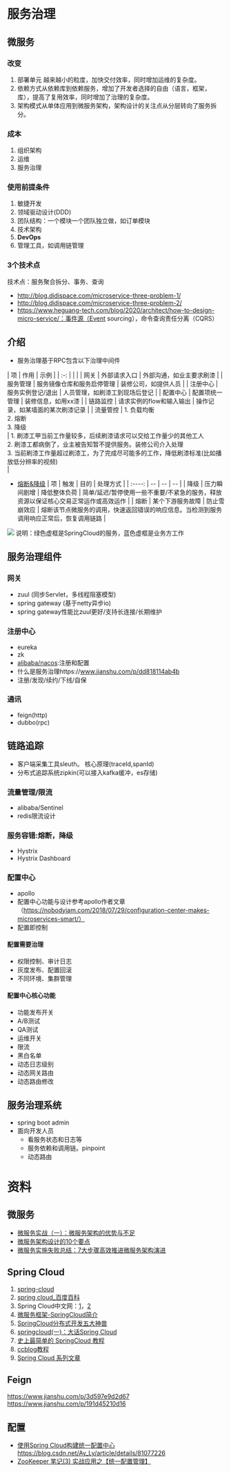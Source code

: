 # 服务治理

## 微服务
### 改变
1. 部署单元 越来越小的粒度，加快交付效率，同时增加运维的复杂度。
1. 依赖方式从依赖库到依赖服务，增加了开发者选择的自由（语言，框架，库），提高了复用效率，同时增加了治理的复杂度。
1. 架构模式从单体应用到微服务架构，架构设计的关注点从分层转向了服务拆分。

### 成本
1. 组织架构
1. 运维
1. 服务治理

### 使用前提条件
1. 敏捷开发
1. 领域驱动设计(DDD)
1. 团队结构：一个模块一个团队独立做，如订单模块
1. 技术架构
1. **DevOps**
1. 管理工具，如调用链管理

### 3个技术点
技术点：服务聚合拆分、事务、查询
* http://blog.didispace.com/microservice-three-problem-1/
* http://blog.didispace.com/microservice-three-problem-2/
* https://www.heguang-tech.com/blog/2020/architect/how-to-design-micro-service/：事件源（Event sourcing），命令查询责任分离（CQRS）

## 介绍
* 服务治理基于RPC包含以下治理中间件

| 项 | 作用 | 示例 |
| :-: |  |  |
| 网关 | 外部请求入口 | 外部沟通，如业主要求刷漆 |
| 服务管理 | 服务镜像仓库和服务启停管理 | 装修公司，如提供人员 |
| 注册中心 | 服务实例登记/退出 | 人员管理，如刷漆工到现场后登记 |
| 配置中心 | 配置项统一管理 | 装修信息，如用xx漆 |
| 链路监控 | 请求实例的flow和输入输出 | 操作记录，如某墙面的某次刷漆记录 |
| 流量管控 | 1. 负载均衡<br> 2. 熔断<br> 3. 降级<br> | 1. 刷漆工甲当前工作量较多，后续刷漆请求可以交给工作量少的其他工人<br> 2. 刷漆工都病倒了，业主被告知暂不提供服务。装修公司介入处理<br> 3. 当前刷漆工作量超过刷漆工，为了完成尽可能多的工作，降低刷漆标准(比如播放低分辨率的视频)<br> |

* [熔断&降级](https://blog.csdn.net/guwei9111986/article/details/51649240)
| 项 | 触发 | 目的 | 处理方式 |
| :----: | -- | -- | -- |
| 降级 | 压力瞬间剧增 | 降低整体负荷 | 简单/延迟/暂停使用一些不重要/不紧急的服务，释放资源以保证核心交易正常运作或高效运作 |
| 熔断 | 某个下游服务故障 | 防止雪崩效应 | 熔断该节点微服务的调用，快速返回错误的响应信息。当检测到服务调用响应正常后，恢复调用链路 |

![](/s/microservice.png)
说明：绿色虚框是SpringCloud的服务，蓝色虚框是业务方工作

## 服务治理组件
### 网关
* zuul (同步Servlet，多线程阻塞模型)
* spring gateway (基于netty异步io)
* spring gateway性能比zuul更好/支持长连接/长期维护

###  注册中心
* eureka
* zk
* [alibaba/nacos](https://nacos.io/zh-cn/):注册和配置
* 什么是服务治理https://www.jianshu.com/p/dd818114ab4b
* 注册/发现/续约/下线/自保

### 通讯
* feign(http)
* dubbo(rpc)

## 链路追踪
* 客户端采集工具sleuth。 核心原理(traceId,spanId)
* 分布式追踪系统zipkin(可以接入kafka缓冲，es存储)

### 流量管理/限流
* alibaba/Sentinel
* redis限流设计

### 服务容错:熔断，降级
* Hystrix
* Hystrix Dashboard

### 配置中心
* apollo
* 配置中心功能与设计参考apollo作者文章（https://nobodyiam.com/2018/07/29/configuration-center-makes-microservices-smart/）
* 配置即控制

#### 配置需要治理
* 权限控制、审计日志
* 灰度发布、配置回滚
* 不同环境、集群管理

#### 配置中心核心功能
* 功能发布开关
* A/B测试
* QA测试
* 运维开关
* 限流
* 黑白名单
* 动态日志级别
* 动态网关路由
* 动态路由修改

## 服务治理系统
* spring boot admin
* 面向开发人员
  * 看服务状态和日志等
  * 服务依赖和调用链。pinpoint
  * 动态路由

# 资料
## 微服务
* [微服务实战（一）：微服务架构的优势与不足](http://dockone.io/article/394)
* [微服务架构设计的10个要点](http://developer.51cto.com/art/201807/579943.htm)
* [微服务实施失败总结：7大步骤高效推进微服务架构演进](http://developer.51cto.com/art/201708/549876.htm)

## Spring Cloud
1. [spring-cloud](http://projects.spring.io/spring-cloud/)
1. [spring cloud_百度百科](https://baike.baidu.com/item/spring%20cloud/20269825)
1. Spring Cloud中文网：[1](http://springcloud.cn/)，[2](https://springcloud.cc/)
1. [微服务框架-SpringCloud简介](http://blog.sina.com.cn/s/blog_493a84550102wkp2.html)
1. [SpringCloud分布式开发五大神兽](http://www.cnblogs.com/ilinuxer/p/6580998.html)
1. [springcloud(一)：大话Spring Cloud](http://www.cnblogs.com/ityouknow/archive/2017/05/01/6791221.html)
1. [史上最简单的 SpringCloud 教程](http://blog.csdn.net/forezp/article/details/70148833)
1. [ccblog教程](http://www.ccblog.cn/contentTag.htm?tag_id=94)
1. [Spring Cloud 系列文章](http://www.ityouknow.com/spring-cloud.html)

## Feign
https://www.jianshu.com/p/3d597e9d2d67
https://www.jianshu.com/p/191d45210d16

## 配置
* [使用Spring Cloud构建统一配置中心](https://www.jianshu.com/p/69dea19abf04)
https://blog.csdn.net/Ay_Ly/article/details/81077226
* [ZooKeeper 笔记(3) 实战应用之【统一配置管理】](https://www.cnblogs.com/yjmyzz/p/4604947.html)

